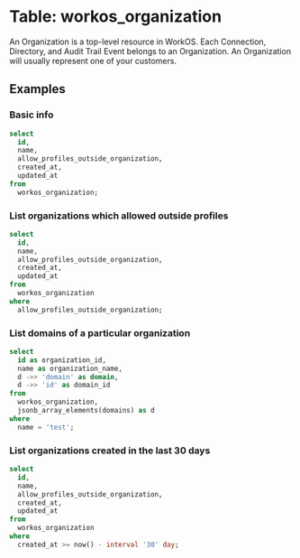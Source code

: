 # Table: workos_organization

An Organization is a top-level resource in WorkOS. Each Connection, Directory, and Audit Trail Event belongs to an Organization. An Organization will usually represent one of your customers.

## Examples

### Basic info

```sql
select
  id,
  name,
  allow_profiles_outside_organization,
  created_at,
  updated_at
from
  workos_organization;
```

### List organizations which allowed outside profiles

```sql
select
  id,
  name,
  allow_profiles_outside_organization,
  created_at,
  updated_at
from
  workos_organization
where
  allow_profiles_outside_organization;
```

### List domains of a particular organization

```sql
select
  id as organization_id,
  name as organization_name,
  d ->> 'domain' as domain,
  d ->> 'id' as domain_id
from
  workos_organization,
  jsonb_array_elements(domains) as d
where
  name = 'test';
```

### List organizations created in the last 30 days

```sql
select
  id,
  name,
  allow_profiles_outside_organization,
  created_at,
  updated_at
from
  workos_organization
where
  created_at >= now() - interval '30' day;
```
